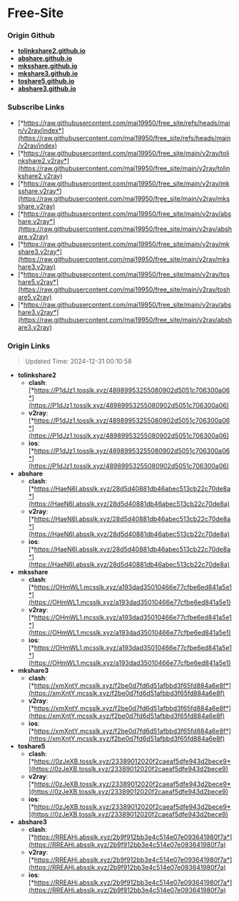 # Free-Site

### Origin Github

- [**tolinkshare2.github.io**](https://github.com/tolinkshare2/tolinkshare2.github.io)
- [**abshare.github.io**](https://github.com/abshare/abshare.github.io)
- [**mksshare.github.io**](https://github.com/mksshare/mksshare.github.io)
- [**mkshare3.github.io**](https://github.com/mkshare3/mkshare3.github.io)
- [**toshare5.github.io**](https://github.com/toshare5/toshare5.github.io)
- [**abshare3.github.io**](https://github.com/abshare3/abshare3.github.io)

### Subscribe Links

- [*https://raw.githubusercontent.com/mai19950/free_site/refs/heads/main/v2ray/index*](https://raw.githubusercontent.com/mai19950/free_site/refs/heads/main/v2ray/index)
- [*https://raw.githubusercontent.com/mai19950/free_site/main/v2ray/tolinkshare2.v2ray*](https://raw.githubusercontent.com/mai19950/free_site/main/v2ray/tolinkshare2.v2ray)
- [*https://raw.githubusercontent.com/mai19950/free_site/main/v2ray/mksshare.v2ray*](https://raw.githubusercontent.com/mai19950/free_site/main/v2ray/mksshare.v2ray)
- [*https://raw.githubusercontent.com/mai19950/free_site/main/v2ray/abshare.v2ray*](https://raw.githubusercontent.com/mai19950/free_site/main/v2ray/abshare.v2ray)
- [*https://raw.githubusercontent.com/mai19950/free_site/main/v2ray/mkshare3.v2ray*](https://raw.githubusercontent.com/mai19950/free_site/main/v2ray/mkshare3.v2ray)
- [*https://raw.githubusercontent.com/mai19950/free_site/main/v2ray/toshare5.v2ray*](https://raw.githubusercontent.com/mai19950/free_site/main/v2ray/toshare5.v2ray)
- [*https://raw.githubusercontent.com/mai19950/free_site/main/v2ray/abshare3.v2ray*](https://raw.githubusercontent.com/mai19950/free_site/main/v2ray/abshare3.v2ray)

### Origin Links

> Updated Time: 2024-12-31 00:10:58

- **tolinkshare2**
  - **clash**: [*https://P1dJz1.tosslk.xyz/48989953255080902d5051c706300a06*](https://P1dJz1.tosslk.xyz/48989953255080902d5051c706300a06)
  - **v2ray**: [*https://P1dJz1.tosslk.xyz/48989953255080902d5051c706300a06*](https://P1dJz1.tosslk.xyz/48989953255080902d5051c706300a06)
  - **ios**: [*https://P1dJz1.tosslk.xyz/48989953255080902d5051c706300a06*](https://P1dJz1.tosslk.xyz/48989953255080902d5051c706300a06)
- **abshare**
  - **clash**: [*https://HaeN6l.absslk.xyz/28d5d40881db46abec513cb22c70de8a*](https://HaeN6l.absslk.xyz/28d5d40881db46abec513cb22c70de8a)
  - **v2ray**: [*https://HaeN6l.absslk.xyz/28d5d40881db46abec513cb22c70de8a*](https://HaeN6l.absslk.xyz/28d5d40881db46abec513cb22c70de8a)
  - **ios**: [*https://HaeN6l.absslk.xyz/28d5d40881db46abec513cb22c70de8a*](https://HaeN6l.absslk.xyz/28d5d40881db46abec513cb22c70de8a)
- **mksshare**
  - **clash**: [*https://OHmWL1.mcsslk.xyz/a193dad35010466e77cfbe6ed841a5e1*](https://OHmWL1.mcsslk.xyz/a193dad35010466e77cfbe6ed841a5e1)
  - **v2ray**: [*https://OHmWL1.mcsslk.xyz/a193dad35010466e77cfbe6ed841a5e1*](https://OHmWL1.mcsslk.xyz/a193dad35010466e77cfbe6ed841a5e1)
  - **ios**: [*https://OHmWL1.mcsslk.xyz/a193dad35010466e77cfbe6ed841a5e1*](https://OHmWL1.mcsslk.xyz/a193dad35010466e77cfbe6ed841a5e1)
- **mkshare3**
  - **clash**: [*https://xmXntY.mcsslk.xyz/f2be0d7fd6d51afbbd3f65fd884a6e8f*](https://xmXntY.mcsslk.xyz/f2be0d7fd6d51afbbd3f65fd884a6e8f)
  - **v2ray**: [*https://xmXntY.mcsslk.xyz/f2be0d7fd6d51afbbd3f65fd884a6e8f*](https://xmXntY.mcsslk.xyz/f2be0d7fd6d51afbbd3f65fd884a6e8f)
  - **ios**: [*https://xmXntY.mcsslk.xyz/f2be0d7fd6d51afbbd3f65fd884a6e8f*](https://xmXntY.mcsslk.xyz/f2be0d7fd6d51afbbd3f65fd884a6e8f)
- **toshare5**
  - **clash**: [*https://0zJeXB.tosslk.xyz/23389012020f2caeaf5dfe943d2bece9*](https://0zJeXB.tosslk.xyz/23389012020f2caeaf5dfe943d2bece9)
  - **v2ray**: [*https://0zJeXB.tosslk.xyz/23389012020f2caeaf5dfe943d2bece9*](https://0zJeXB.tosslk.xyz/23389012020f2caeaf5dfe943d2bece9)
  - **ios**: [*https://0zJeXB.tosslk.xyz/23389012020f2caeaf5dfe943d2bece9*](https://0zJeXB.tosslk.xyz/23389012020f2caeaf5dfe943d2bece9)
- **abshare3**
  - **clash**: [*https://RREAHi.absslk.xyz/2b9f912bb3e4c514e07e093641980f7a*](https://RREAHi.absslk.xyz/2b9f912bb3e4c514e07e093641980f7a)
  - **v2ray**: [*https://RREAHi.absslk.xyz/2b9f912bb3e4c514e07e093641980f7a*](https://RREAHi.absslk.xyz/2b9f912bb3e4c514e07e093641980f7a)
  - **ios**: [*https://RREAHi.absslk.xyz/2b9f912bb3e4c514e07e093641980f7a*](https://RREAHi.absslk.xyz/2b9f912bb3e4c514e07e093641980f7a)

